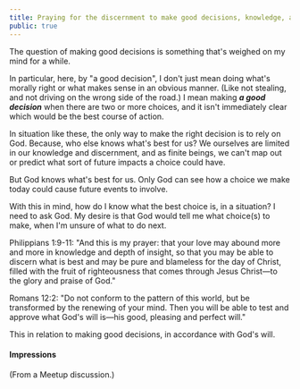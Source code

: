 ```yaml
---
title: Praying for the discernment to make good decisions, knowledge, and depth of insight
public: true
---
```

The question of making good decisions is something that's weighed on my mind for a while.

In particular, here, by "a good decision", I don't just mean doing what's morally right or what makes sense in an obvious manner. (Like not stealing, and not driving on the wrong side of the road.) I mean making ***a good decision*** when there are two or more choices, and it isn't immediately clear which would be the best course of action.

In situation like these, the only way to make the right decision is to rely on God. Because, who else knows what's best for us? We ourselves are limited in our knowledge and discernment, and as finite beings, we can't map out or predict what sort of future impacts a choice could have.

But God knows what's best for us. Only God can see how a choice we make today could cause future events to involve.

With this in mind, how do I know what the best choice is, in a situation? I need to ask God. My desire is that God would tell me what choice(s) to make, when I'm unsure of what to do next.


Philippians 1:9-11: "And this is my prayer: that your love may abound more and more in knowledge and depth of insight, so that you may be able to discern what is best and may be pure and blameless for the day of Christ, filled with the fruit of righteousness that comes through Jesus Christ—to the glory and praise of God."

Romans 12:2: "Do not conform to the pattern of this world, but be transformed by the renewing of your mind.
Then you will be able to test and approve what God's will is—his good, pleasing and perfect will."

This in relation to making good decisions, in accordance with God's will.

#### Impressions

(From a Meetup discussion.)

